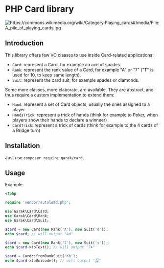 # PHP Card library

<img src="https://user-images.githubusercontent.com/179866/114412093-10e4a700-9bad-11eb-80cf-46e007ff6bde.jpg" alt="https://commons.wikimedia.org/wiki/Category:Playing_cards#/media/File:A_pile_of_playing_cards.jpg">

## Introduction

This library offers few VO classes to use inside Card-related applications:

* `Card`: represent a Card, for example an ace of spades.
* `Rank`: represent the rank value of a Card, for example "A" or "7" ("T" is used for 10, to keep same length).
* `Suit`: represent the card suit, for example spades or diamonds.

Some more classes, more elaborate, are available. They are abstract, and thus require a custom implementation to extend them:

* `Hand`: represent a set of Card objects, usually the ones assigned to a player
* `HandsTrick`: represent a trick of hands (think for example to Poker, when players show their hands to declare a winneer)
* `CardTrick`: represent a trick of cards (think for example to the 4 cards of a Bridge turn)

## Installation

Just use `composer require garak/card`.

## Usage

Example:

```php
<?php

require 'vendor/autoload.php';

use Garak\Card\Card;
use Garak\Card\Rank;
use Garak\Card\Suit;

$card = new Card(new Rank('A'), new Suit('d'));
echo $card; // will output "Ad"

$card = new Card(new Rank('7'), new Suit('s'));
echo $card->toText(); // will output "7♠"

$card = Card::fromRankSuit('Kh');
echo $card->toUnicode(); // will output "🂾"
```

